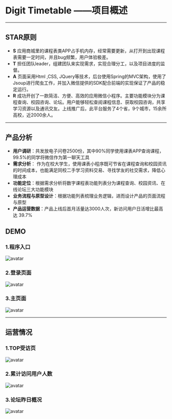 # Digit Timetable ——项目概述

---

## STAR原则
* **S** 应用商城里的课程表类APP占手机内存，经常需要更新，从打开到出现课程表需要一定时间，并且bug频繁，用户体验极差。
* **T** 担任团队leader，组建团队来实现需求，实现合理分工，以及项目进度的监督。
* **A** 页面采用Html ,CSS, JQuery等技术，后台使用Spring的MVC架构，使用了Jsoup进行爬虫工作，并加入微信提供的SDK配合前端的实现保证了产品的稳定运行。
* **R** 成功开创了一款简洁、方便、高效的应用微信小程序。主要功能模块分为课程查询、校园咨询、论坛。用户能够轻松查阅课程信息、获取校园咨询，共享学习资源以及通讯交友。上线推广后，此平台服务了4个省，9个城市，15余所高校，近2000余人。

---
## 产品分析

* **用户调研**：共发放电子问卷2500份，其中90%同学使用课表APP查询课程，99.5%的同学将微信作为第一聊天工具
* **需求分析**： 作为在校大学生，使用课表小程序既可节省在课程查询和校园资讯的时间成本，也能满足同校二手学习资料交易、寻找学友的社交需求，降低心理成本
* **功能定位**：根据需求分析将数字课程表功能列表分为课程查询、校园资讯、在线论坛三大功能模块
* **业务流程与原型设计**：根据功能列表梳理业务逻辑，进而设计产品的页面流程与原型
* **产品运营数据**：产品上线后首月活量达3000人次，新访问用户日活增比最高达 39.7%

## DEMO

### 1.程序入口

![avatar](https://github.com/yu1hang1/Digit_Timetable/blob/master/findProcess.jpg)

### 2.登录页面

![avatar](https://github.com/yu1hang1/Digit_Timetable/blob/master/登陆页面.jpg)

### 3.主页面
![avatar](https://github.com/yu1hang1/Digit_Timetable/blob/master/%E4%B8%BB%E9%A1%B5.jpg)

---

## 运营情况

### 1.TOP受访页

![avatar](https://github.com/yu1hang1/Digit_Timetable/blob/master/TOP%E5%8F%97%E8%AE%BF%E9%A1%B5.png)

### 2.累计访问用户人数

![avatar](https://github.com/yu1hang1/Digit_Timetable/blob/master/%E7%B4%AF%E8%AE%A1%E8%AE%BF%E9%97%AE%E7%94%A8%E6%88%B7%E6%95%B0.png)

### 3.论坛昨日概况

![avatar](https://github.com/yu1hang1/Digit_Timetable/blob/master/%E8%AE%BA%E5%9D%9B%E6%98%A8%E6%97%A5%E6%A6%82%E5%86%B5.png)
